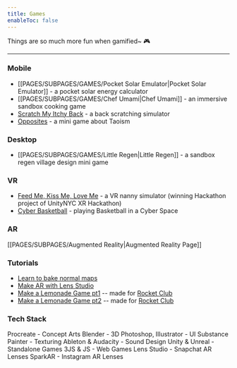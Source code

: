 ```yaml
---
title: Games
enableToc: false
---
```


Things are so much more fun when gamified~ 🎮

----
### Mobile
- [[PAGES/SUBPAGES/GAMES/Pocket Solar Emulator|Pocket Solar Emulator]] - a pocket solar energy calculator
- [[PAGES/SUBPAGES/GAMES/Chef Umami|Chef Umami]] - an immersive sandbox cooking game
- [Scratch My Itchy Back](https://play.google.com/store/apps/details?id=com.animatedreality.scratchmaback&hl=en_US&gl=US&pli=1) - a back scratching simulator
- [Opposites](https://www.youtube.com/watch?v=lpoj2RG_aqk&ab_channel=AnimatedReality) - a mini game about Taoism

### Desktop
- [[PAGES/SUBPAGES/GAMES/Little Regen|Little Regen]] - a sandbox regen village design mini game

### VR
- [Feed Me, Kiss Me, Love Me](https://www.youtube.com/watch?v=gUauTRq8XYI&t=94s&ab_channel=AnimatedReality) - a VR nanny simulator (winning Hackathon project of UnityNYC XR Hackathon)
- [Cyber Basketball](https://www.youtube.com/watch?v=hFcs4sagdE8&ab_channel=AnimatedReality) - playing Basketball in a Cyber Space

### AR
[[PAGES/SUBPAGES/Augmented Reality|Augmented Reality Page]]

### Tutorials
- [Learn to bake normal maps](https://www.youtube.com/watch?v=J1BG79r1CfM&ab_channel=AnimatedReality)
- [Make AR with Lens Studio](https://www.youtube.com/watch?v=SBxhHcIHpEg&ab_channel=AnimatedReality)
- [Make a Lemonade Game pt1](https://www.youtube.com/watch?v=NCLxoc6cNlA&ab_channel=AnimatedReality) -- made for [Rocket Club](https://rocketclub.com/)
- [Make a Lemonade Game pt2](https://www.youtube.com/watch?v=-HftIUdkRKU&ab_channel=AnimatedReality) -- made for [Rocket Club](https://rocketclub.com/)

### Tech Stack
Procreate - Concept Arts
Blender - 3D
Photoshop, Illustrator - UI
Substance Painter - Texturing
Ableton & Audacity - Sound Design
Unity & Unreal - Standalone Games
3JS & JS - Web Games
Lens Studio - Snapchat AR Lenses
SparkAR - Instagram AR Lenses